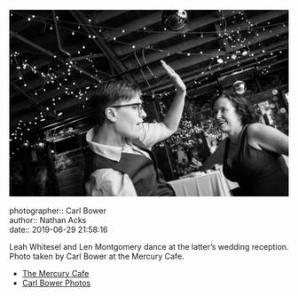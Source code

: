 ![Leah Whitesel and Len Montgomery dance](assets/2019-06-29-set-4-the-dance-63.webp)

photographer:: Carl Bower  
author:: Nathan Acks  
date:: 2019-06-29 21:58:16

Leah Whitesel and Len Montgomery dance at the latter’s wedding reception. Photo taken by Carl Bower at the Mercury Cafe.

* [The Mercury Cafe](http://mercurycafe.com)
* [Carl Bower Photos](https://carlbowerphotos.com)
